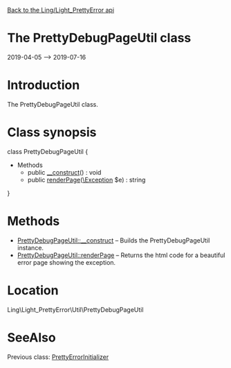 [Back to the Ling/Light_PrettyError api](https://github.com/lingtalfi/Light_PrettyError/blob/master/doc/api/Ling/Light_PrettyError.md)



The PrettyDebugPageUtil class
================
2019-04-05 --> 2019-07-16






Introduction
============

The PrettyDebugPageUtil class.



Class synopsis
==============


class <span class="pl-k">PrettyDebugPageUtil</span>  {

- Methods
    - public [__construct](https://github.com/lingtalfi/Light_PrettyError/blob/master/doc/api/Ling/Light_PrettyError/Util/PrettyDebugPageUtil/__construct.md)() : void
    - public [renderPage](https://github.com/lingtalfi/Light_PrettyError/blob/master/doc/api/Ling/Light_PrettyError/Util/PrettyDebugPageUtil/renderPage.md)([\Exception](http://php.net/manual/en/class.exception.php) $e) : string

}






Methods
==============

- [PrettyDebugPageUtil::__construct](https://github.com/lingtalfi/Light_PrettyError/blob/master/doc/api/Ling/Light_PrettyError/Util/PrettyDebugPageUtil/__construct.md) &ndash; Builds the PrettyDebugPageUtil instance.
- [PrettyDebugPageUtil::renderPage](https://github.com/lingtalfi/Light_PrettyError/blob/master/doc/api/Ling/Light_PrettyError/Util/PrettyDebugPageUtil/renderPage.md) &ndash; Returns the html code for a beautiful error page showing the exception.





Location
=============
Ling\Light_PrettyError\Util\PrettyDebugPageUtil


SeeAlso
==============
Previous class: [PrettyErrorInitializer](https://github.com/lingtalfi/Light_PrettyError/blob/master/doc/api/Ling/Light_PrettyError/Initializer/PrettyErrorInitializer.md)<br>
